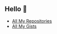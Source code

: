 ## Hello 👋


* [All My Repositories](https://github.com/SystemJargon?tab=repositories)
* [All My Gists](https://gist.github.com/SystemJargon)


<!-- end -->
